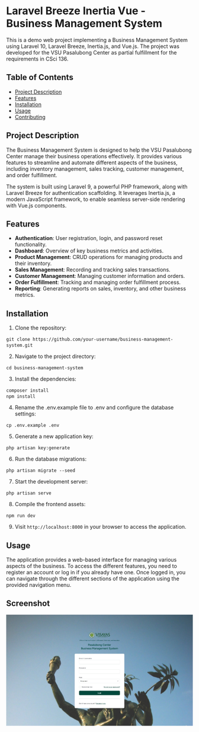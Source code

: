 # Laravel Breeze Inertia Vue - Business Management System

This is a demo web project implementing a Business Management System using Laravel 10, Laravel Breeze, Inertia.js, and Vue.js. The project was developed for the VSU Pasalubong Center as partial fulfillment for the requirements in CSci 136.

## Table of Contents

-   [Project Description](#project-description)
-   [Features](#features)
-   [Installation](#installation)
-   [Usage](#usage)
-   [Contributing](#contributing)

## Project Description

The Business Management System is designed to help the VSU Pasalubong Center manage their business operations effectively. It provides various features to streamline and automate different aspects of the business, including inventory management, sales tracking, customer management, and order fulfillment.

The system is built using Laravel 9, a powerful PHP framework, along with Laravel Breeze for authentication scaffolding. It leverages Inertia.js, a modern JavaScript framework, to enable seamless server-side rendering with Vue.js components.

## Features

-   **Authentication**: User registration, login, and password reset functionality.
-   **Dashboard**: Overview of key business metrics and activities.
-   **Product Management**: CRUD operations for managing products and their inventory.
-   **Sales Management**: Recording and tracking sales transactions.
-   **Customer Management**: Managing customer information and orders.
-   **Order Fulfillment**: Tracking and managing order fulfillment process.
-   **Reporting**: Generating reports on sales, inventory, and other business metrics.

## Installation

1. Clone the repository:

```shell
git clone https://github.com/your-username/business-management-system.git
```

2. Navigate to the project directory:

```shell
cd business-management-system
```

3. Install the dependencies:

```shell
composer install
npm install
```

4. Rename the .env.example file to .env and configure the database settings:

```shell
cp .env.example .env
```

5. Generate a new application key:

```shell
php artisan key:generate
```

6. Run the database migrations:

```shell
php artisan migrate --seed
```

7. Start the development server:

```shell
php artisan serve
```

8. Compile the frontend assets:

```shell
npm run dev
```

9. Visit `http://localhost:8000` in your browser to access the application.

## Usage

The application provides a web-based interface for managing various aspects of the business. To access the different features, you need to register an account or log in if you already have one. Once logged in, you can navigate through the different sections of the application using the provided navigation menu.

## Screenshot

![Screenshot](screenshots/login.jpeg)
